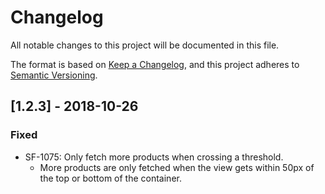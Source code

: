 # Changelog
All notable changes to this project will be documented in this file.

The format is based on [Keep a Changelog](https://keepachangelog.com/en/1.0.0/),
and this project adheres to [Semantic Versioning](https://semver.org/spec/v2.0.0.html).

## [1.2.3] - 2018-10-26
### Fixed
- SF-1075: Only fetch more products when crossing a threshold.
  - More products are only fetched when the view gets within 50px of the top or bottom of the container.

